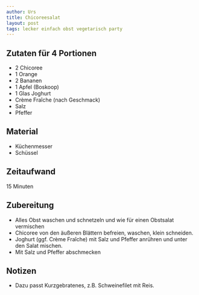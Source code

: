```yaml
---
author: Urs
title: Chicoreesalat
layout: post
tags: lecker einfach obst vegetarisch party
---
```

## Zutaten für 4 Portionen
 * 2 Chicoree
 * 1 Orange
 * 2 Bananen
 * 1 Apfel (Boskoop)
 * 1 Glas Joghurt
 * Crème Fraîche (nach Geschmack)
 * Salz
 * Pfeffer

## Material
 * Küchenmesser
 * Schüssel
 
## Zeitaufwand
 15 Minuten

## Zubereitung
 * Alles Obst waschen und schnetzeln und wie für einen Obstsalat vermischen
 * Chicoree von den äußeren Blättern befreien, waschen, klein schneiden.
 * Joghurt (ggf. Crème Fraîche) mit Salz und Pfeffer anrühren und unter den Salat mischen.
 * Mit Salz und Pfeffer abschmecken

## Notizen
 * Dazu passt Kurzgebratenes, z.B. Schweinefilet mit Reis.